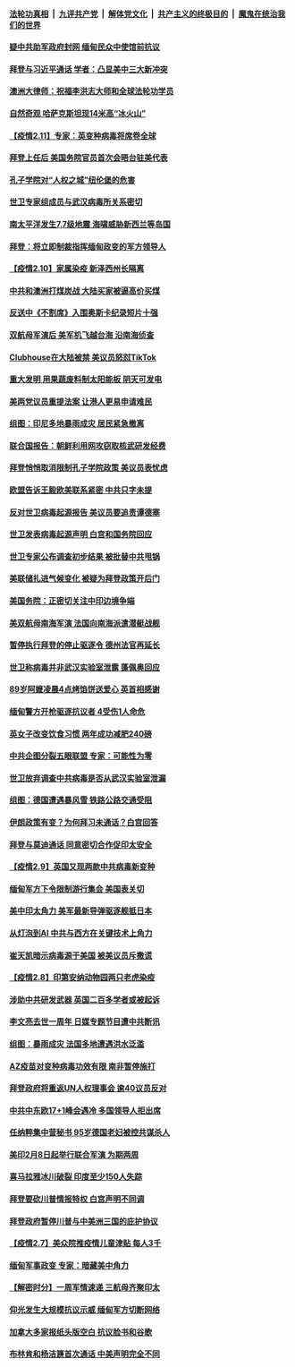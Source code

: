 

####  [法轮功真相](../../../../basic/blob/master/README.md?t=02120431) &nbsp;|&nbsp; [九评共产党](../../../../9ping.md/blob/master/README.md?t=02120431) &nbsp;|&nbsp; [解体党文化](../../../../jtdwh.md/blob/master/README.md?t=02120431)  &nbsp;|&nbsp; [共产主义的终极目的](../../../../gczydzjmd.md/blob/master/README.md?t=02120431) &nbsp;|&nbsp; [魔鬼在统治我们的世界](../../../../mgztzwmdsj.md/blob/master/README.md?t=02120431) 

#### [疑中共助军政府封网 缅甸民众中使馆前抗议](../pages/nsc418/n12747259.md?t=02120431) 

#### [拜登与习近平通话 学者：凸显美中三大新冲突](../pages/nsc418/n12747186.md?t=02120431) 

#### [澳洲大律师：祝福李洪志大师和全球法轮功学员](../pages/nsc418/n12747212.md?t=02120431) 

#### [自然奇观 哈萨克斯坦现14米高“冰火山”](../pages/nsc418/n12746336.md?t=02120431) 

#### [【疫情2.11】专家：英变种病毒将席卷全球](../pages/nsc418/n12746762.md?t=02120431) 

#### [拜登上任后 美国务院官员首次会晤台驻美代表](../pages/nsc418/n12746543.md?t=02120431) 

#### [孔子学院对“人权之城”纽伦堡的危害](../pages/nsc418/n12566369.md?t=02120431) 

#### [世卫专家组成员与武汉病毒所关系密切](../pages/nsc418/n12745558.md?t=02120431) 

#### [南太平洋发生7.7级地震 海啸威胁新西兰等岛国](../pages/nsc418/n12745823.md?t=02120431) 

#### [拜登：将立即制裁指挥缅甸政变的军方领导人](../pages/nsc418/n12745805.md?t=02120431) 

#### [【疫情2.10】家属染疫  新泽西州长隔离](../pages/nsc418/n12744811.md?t=02120431) 

#### [中共和澳洲打煤炭战 大陆买家被逼高价买煤](../pages/nsc418/n12745606.md?t=02120431) 

#### [反送中《不割席》入围奥斯卡纪录短片十强](../pages/nsc418/n12745305.md?t=02120431) 

#### [双航母军演后 美军机飞越台海 沿南海侦查](../pages/nsc418/n12745404.md?t=02120431) 

#### [Clubhouse在大陆被禁 美议员怒怼TikTok](../pages/nsc418/n12745283.md?t=02120431) 

#### [重大发明 用果蔬废料制太阳能板 阴天可发电](../pages/nsc418/n12744529.md?t=02120431) 

#### [美两党议员重提法案 让港人更易申请难民](../pages/nsc418/n12744796.md?t=02120431) 

#### [组图：印尼多地暴雨成灾 居民紧急撤离](../pages/nsc418/n12744690.md?t=02120431) 

#### [联合国报告：朝鲜利用网攻窃取核武研发经费](../pages/nsc418/n12744723.md?t=02120431) 

#### [拜登悄悄取消限制孔子学院政策 美议员表忧虑](../pages/nsc418/n12744325.md?t=02120431) 

#### [欧盟告诉王毅欧美联系紧密 中共只字未提](../pages/nsc418/n12744255.md?t=02120431) 

#### [反对世卫病毒起源报告 美议员要追责谭德塞](../pages/nsc418/n12744025.md?t=02120431) 

#### [世卫发表病毒起源声明 白宫和国务院回应](../pages/nsc418/n12743683.md?t=02120431) 

#### [世卫专家公布调查初步结果 被批替中共甩锅](../pages/nsc418/n12743470.md?t=02120431) 

#### [美联储扎进气候变化 被疑为拜登政策开后门](../pages/nsc418/n12743302.md?t=02120431) 

#### [美国务院：正密切关注中印边境争端](../pages/nsc418/n12743771.md?t=02120431) 

#### [美双航母南海军演 法国向南海派遣潜艇战舰](../pages/nsc418/n12743041.md?t=02120431) 

#### [暂停执行拜登的停止驱逐令 德州法官再延长](../pages/nsc418/n12743588.md?t=02120431) 

#### [世卫称病毒并非武汉实验室泄露 蓬佩奥回应](../pages/nsc418/n12743545.md?t=02120431) 

#### [89岁阿嬷凌晨4点烤馅饼送爱心 英首相感谢](../pages/nsc418/n12742532.md?t=02120431) 

#### [缅甸警方开枪驱逐抗议者 4受伤1人命危](../pages/nsc418/n12743546.md?t=02120431) 

#### [英女子改变饮食习惯 两年成功减肥240磅](../pages/nsc418/n12742657.md?t=02120431) 

#### [中共企图分裂五眼联盟 专家：可能性为零](../pages/nsc418/n12743241.md?t=02120431) 

#### [世卫放弃调查中共病毒是否从武汉实验室泄漏](../pages/nsc418/n12743070.md?t=02120431) 

#### [组图：德国遭遇暴风雪 铁路公路交通受阻](../pages/nsc418/n12742535.md?t=02120431) 

#### [伊朗政策有变？为何拜习未通话？白宫回答](../pages/nsc418/n12743107.md?t=02120431) 

#### [拜登与莫迪通话 同意密切合作促印太安全](../pages/nsc418/n12742977.md?t=02120431) 

#### [【疫情2.9】英国又现两款中共病毒新变种](../pages/nsc418/n12742490.md?t=02120431) 

#### [缅甸军方下令限制游行集会 美国表关切](../pages/nsc418/n12741573.md?t=02120431) 

#### [美中印太角力 美军最新导弹驱逐舰抵日本](../pages/nsc418/n12741320.md?t=02120431) 

#### [从灯泡到AI 中共与西方在关键技术上角力](../pages/nsc418/n12741462.md?t=02120431) 

#### [崔天凯暗示病毒源于美国 被美议员斥撒谎](../pages/nsc418/n12741091.md?t=02120431) 

#### [【疫情2.8】印第安纳动物园两只老虎染疫](../pages/nsc418/n12740332.md?t=02120431) 

#### [涉助中共研发武器 英国二百多学者或被起诉](../pages/nsc418/n12741017.md?t=02120431) 

#### [李文亮去世一周年 日媒专题节目遭中共断讯](../pages/nsc418/n12740402.md?t=02120431) 

#### [组图：暴雨成灾 法国多地遭遇洪水泛滥](../pages/nsc418/n12740262.md?t=02120431) 

#### [AZ疫苗对变种病毒功效有限 南非暂停施打](../pages/nsc418/n12739865.md?t=02120431) 

#### [拜登政府将重返UN人权理事会 逾40议员反对](../pages/nsc418/n12739808.md?t=02120431) 

#### [中共中东欧17+1峰会遇冷 多国领导人拒出席](../pages/nsc418/n12739706.md?t=02120431) 

#### [任纳粹集中营秘书 95岁德国老妇被控共谋杀人](../pages/nsc418/n12739489.md?t=02120431) 

#### [美印2月8日起举行联合军演 为期两周](../pages/nsc418/n12738989.md?t=02120431) 

#### [喜马拉雅冰川破裂 印度至少150人失踪](../pages/nsc418/n12738954.md?t=02120431) 

#### [拜登要砍川普情报特权 白宫声明不同调](../pages/nsc418/n12738859.md?t=02120431) 

#### [拜登政府暂停川普与中美洲三国的庇护协议](../pages/nsc418/n12738810.md?t=02120431) 

#### [【疫情2.7】美众院推疫情儿童津贴 每人3千](../pages/nsc418/n12738570.md?t=02120431) 

#### [缅甸军事政变 专家：暗藏美中角力](../pages/nsc418/n12737668.md?t=02120431) 

#### [【解密时分】一周军情速递 三航母齐聚印太](../pages/nsc418/n12737811.md?t=02120431) 

#### [仰光发生大规模抗议示威 缅甸军方切断网络](../pages/nsc418/n12737919.md?t=02120431) 

#### [加拿大多家报纸头版空白 抗议脸书和谷歌](../pages/nsc418/n12737878.md?t=02120431) 

#### [布林肯和杨洁篪首次通话 中美声明完全不同](../pages/nsc418/n12737763.md?t=02120431) 

